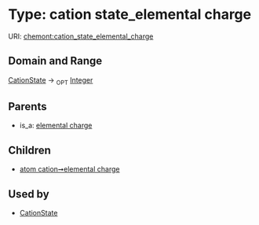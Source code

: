 
# Type: cation state_elemental charge




URI: [chemont:cation_state_elemental_charge](https://w3id.org/chemont/cation_state_elemental_charge)


## Domain and Range

[CationState](CationState.md) ->  <sub>OPT</sub> [Integer](types/Integer.md)

## Parents

 *  is_a: [elemental charge](elemental_charge.md)

## Children

 *  [atom cation➞elemental charge](atom_cation_elemental_charge.md)

## Used by

 * [CationState](CationState.md)
